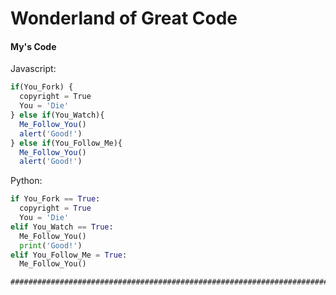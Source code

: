 # Wonderland of Great Code
#### My's Code
Javascript:
```javascript
if(You_Fork) {
  copyright = True
  You = 'Die'
} else if(You_Watch){
  Me_Follow_You()
  alert('Good!')
} else if(You_Follow_Me){
  Me_Follow_You()
  alert('Good!')
```
Python:
```python
if You_Fork == True:
  copyright = True
  You = 'Die'
elif You_Watch == True:
  Me_Follow_You()
  print('Good!')
elif You_Follow_Me = True:
  Me_Follow_You()
```
```markdown
##################################################################################################################
```
